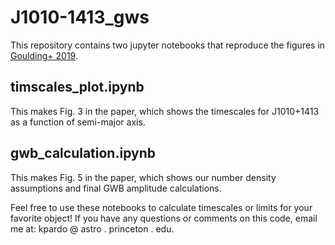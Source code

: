 # J1010-1413_gws

This repository contains two jupyter notebooks that reproduce the figures in [Goulding+ 2019](arxivorwhateverlinkhere). 

## timscales_plot.ipynb
This makes Fig. 3 in the paper, which shows the timescales for J1010+1413 as a function of semi-major axis.

## gwb_calculation.ipynb
This makes Fig. 5 in the paper, which shows our number density assumptions and final GWB amplitude calculations.

Feel free to use these notebooks to calculate timescales or limits for your favorite object! If you have any questions or comments on this code, email me at: kpardo @ astro . princeton . edu.
